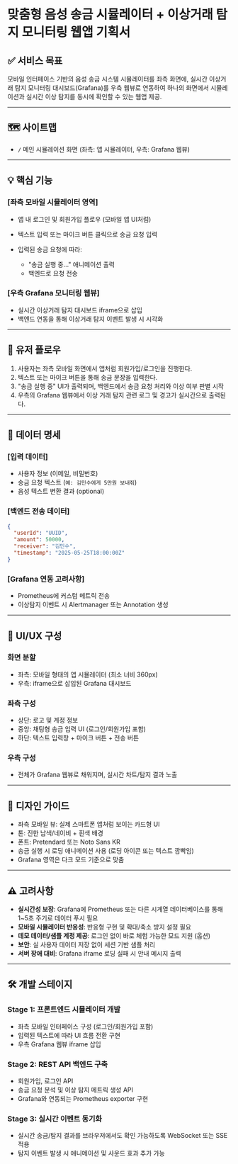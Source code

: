 
# 맞춤형 음성 송금 시뮬레이터 + 이상거래 탐지 모니터링 웹앱 기획서

## ✅ 서비스 목표

모바일 인터페이스 기반의 음성 송금 시스템 시뮬레이터를 좌측 화면에, 실시간 이상거래 탐지 모니터링 대시보드(Grafana)를 우측 웹뷰로 연동하여 하나의 화면에서 시뮬레이션과 실시간 이상 탐지를 동시에 확인할 수 있는 웹앱 제공.

---

## 🗺️ 사이트맵

* `/` 메인 시뮬레이션 화면 (좌측: 앱 시뮬레이터, 우측: Grafana 웹뷰)

---

## 💡 핵심 기능

### \[좌측 모바일 시뮬레이터 영역]

* 앱 내 로그인 및 회원가입 플로우 (모바일 앱 UI처럼)
* 텍스트 입력 또는 마이크 버튼 클릭으로 송금 요청 입력
* 입력된 송금 요청에 따라:

  * "송금 실행 중..." 애니메이션 출력
  * 백엔드로 요청 전송

### \[우측 Grafana 모니터링 웹뷰]

* 실시간 이상거래 탐지 대시보드 iframe으로 삽입
* 백엔드 연동을 통해 이상거래 탐지 이벤트 발생 시 시각화

---

## 🎯 유저 플로우

1. 사용자는 좌측 모바일 화면에서 앱처럼 회원가입/로그인을 진행한다.
2. 텍스트 또는 마이크 버튼을 통해 송금 문장을 입력한다.
3. "송금 실행 중" UI가 출력되며, 백엔드에서 송금 요청 처리와 이상 여부 판별 시작
4. 우측의 Grafana 웹뷰에서 이상 거래 탐지 관련 로그 및 경고가 실시간으로 출력된다.

---

## 💽 데이터 명세

### \[입력 데이터]

* 사용자 정보 (이메일, 비밀번호)
* 송금 요청 텍스트 (`예: 김민수에게 5만원 보내줘`)
* 음성 텍스트 변환 결과 (optional)

### \[백엔드 전송 데이터]

```json
{
  "userId": "UUID",
  "amount": 50000,
  "receiver": "김민수",
  "timestamp": "2025-05-25T18:00:00Z"
}
```

### \[Grafana 연동 고려사항]

* Prometheus에 커스텀 메트릭 전송
* 이상탐지 이벤트 시 Alertmanager 또는 Annotation 생성

---

## 🎨 UI/UX 구성

### 화면 분할

* 좌측: 모바일 형태의 앱 시뮬레이터 (최소 너비 360px)
* 우측: iframe으로 삽입된 Grafana 대시보드

### 좌측 구성

* 상단: 로고 및 계정 정보
* 중앙: 채팅형 송금 입력 UI (로그인/회원가입 포함)
* 하단: 텍스트 입력창 + 마이크 버튼 + 전송 버튼

### 우측 구성

* 전체가 Grafana 웹뷰로 채워지며, 실시간 차트/탐지 결과 노출

---

## 🎨 디자인 가이드

* 좌측 모바일 뷰: 실제 스마트폰 앱처럼 보이는 카드형 UI
* 톤: 진한 남색/네이비 + 흰색 배경
* 폰트: Pretendard 또는 Noto Sans KR
* 송금 실행 시 로딩 애니메이션 사용 (로딩 아이콘 또는 텍스트 깜빡임)
* Grafana 영역은 다크 모드 기준으로 맞춤

---

## ⚠️ 고려사항

* **실시간성 보장**: Grafana에 Prometheus 또는 다른 시계열 데이터베이스를 통해 1\~5초 주기로 데이터 푸시 필요
* **모바일 시뮬레이터 반응성**: 반응형 구현 및 확대/축소 방지 설정 필요
* **데모 데이터/샘플 계정 제공**: 로그인 없이 바로 체험 가능한 모드 지원 (옵션)
* **보안**: 실 사용자 데이터 저장 없이 세션 기반 샘플 처리
* **서버 장애 대비**: Grafana iframe 로딩 실패 시 안내 메시지 출력

---

## 🛠️ 개발 스테이지

### Stage 1: 프론트엔드 시뮬레이터 개발

* 좌측 모바일 인터페이스 구성 (로그인/회원가입 포함)
* 입력된 텍스트에 따라 UI 흐름 전환 구현
* 우측 Grafana 웹뷰 iframe 삽입

### Stage 2: REST API 백엔드 구축

* 회원가입, 로그인 API
* 송금 요청 분석 및 이상 탐지 메트릭 생성 API
* Grafana와 연동되는 Prometheus exporter 구현

### Stage 3: 실시간 이벤트 동기화

* 실시간 송금/탐지 결과를 브라우저에서도 확인 가능하도록 WebSocket 또는 SSE 적용
* 탐지 이벤트 발생 시 애니메이션 및 사운드 효과 추가 가능

